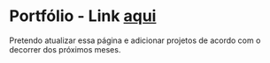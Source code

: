 # Portfólio - Link [aqui](https://victorsbit.github.io/)
Pretendo atualizar essa página e adicionar projetos de acordo com o decorrer dos próximos meses.
